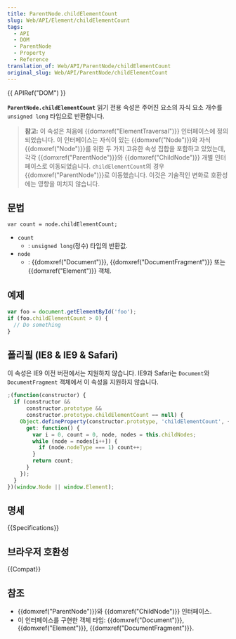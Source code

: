 ```yaml
---
title: ParentNode.childElementCount
slug: Web/API/Element/childElementCount
tags:
  - API
  - DOM
  - ParentNode
  - Property
  - Reference
translation_of: Web/API/ParentNode/childElementCount
original_slug: Web/API/ParentNode/childElementCount
---
```

{{ APIRef("DOM") }}

**`ParentNode.childElementCount`** 읽기 전용 속성은 주어진 요소의 자식 요소 개수를 `unsigned long` 타입으로 반환합니다.

> **참고:** 이 속성은 처음에 {{domxref("ElementTraversal")}} 인터페이스에 정의되었습니다. 이 인터페이스는 자식이 있는 {{domxref("Node")}}와 자식 {{domxref("Node")}}를 위한 두 가지 고유한 속성 집합을 포함하고 있었는데, 각각 {{domxref("ParentNode")}}와 {{domxref("ChildNode")}} 개별 인터페이스로 이동되었습니다. `childElementCount`의 경우 {{domxref("ParentNode")}}로 이동했습니다. 이것은 기술적인 변화로 호환성에는 영향을 미치지 않습니다.

## 문법

    var count = node.childElementCount;

- `count`
  - : `unsigned long`(정수) 타입의 반환값.
- `node`
  - : {{domxref("Document")}}, {{domxref("DocumentFragment")}} 또는 {{domxref("Element")}} 객체.

## 예제

```js
var foo = document.getElementById('foo');
if (foo.childElementCount > 0) {
  // Do something
}
```

## 폴리필 (IE8 & IE9 & Safari)

이 속성은 IE9 이전 버전에서는 지원하지 않습니다. IE9과 Safari는 `Document`와 `DocumentFragment` 객체에서 이 속성을 지원하지 않습니다.

```js
;(function(constructor) {
  if (constructor &&
      constructor.prototype &&
      constructor.prototype.childElementCount == null) {
    Object.defineProperty(constructor.prototype, 'childElementCount', {
      get: function() {
        var i = 0, count = 0, node, nodes = this.childNodes;
        while (node = nodes[i++]) {
          if (node.nodeType === 1) count++;
        }
        return count;
      }
    });
  }
})(window.Node || window.Element);
```

## 명세

{{Specifications}}

## 브라우저 호환성

{{Compat}}

## 참조

- {{domxref("ParentNode")}}와 {{domxref("ChildNode")}} 인터페이스.
- 이 인터페이스를 구현한 객체 타입: {{domxref("Document")}}, {{domxref("Element")}}, {{domxref("DocumentFragment")}}.
